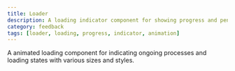 ```yaml
---
title: Loader
description: A loading indicator component for showing progress and pending states.
category: feedback
tags: [loader, loading, progress, indicator, animation]
---
```


A animated loading component for indicating ongoing processes and loading states with various sizes and styles.
